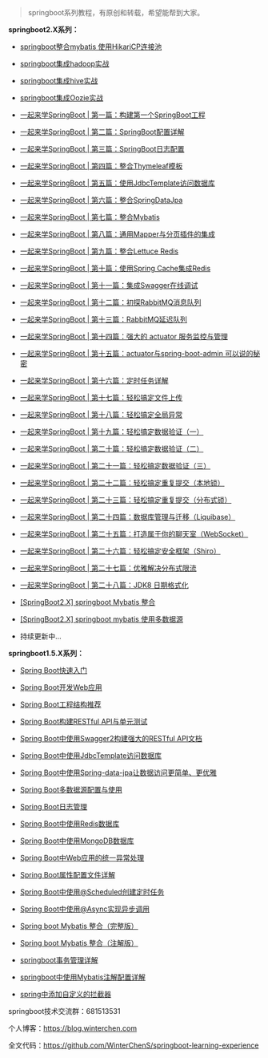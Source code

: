 > springboot系列教程，有原创和转载，希望能帮到大家。

**springboot2.X系列：**

*  [springboot整合mybatis 使用HikariCP连接池](https://blog.csdn.net/Winter_chen001/article/details/81204116)
* [springboot集成hadoop实战](https://winterchen.blog.csdn.net/article/details/110449133)
* [springboot集成hive实战](https://winterchen.blog.csdn.net/article/details/110449266)
* [springboot集成Oozie实战](https://winterchen.blog.csdn.net/article/details/110449314)

* [一起来学SpringBoot | 第一篇：构建第一个SpringBoot工程](https://blog.csdn.net/winter_chen001/article/details/80537847)
* [一起来学SpringBoot | 第二篇：SpringBoot配置详解](https://blog.csdn.net/winter_chen001/article/details/80537874)
* [一起来学SpringBoot | 第三篇：SpringBoot日志配置](https://blog.csdn.net/winter_chen001/article/details/80537897)
* [一起来学SpringBoot | 第四篇：整合Thymeleaf模板](https://blog.csdn.net/winter_chen001/article/details/80537918)
* [一起来学SpringBoot | 第五篇：使用JdbcTemplate访问数据库](https://blog.csdn.net/winter_chen001/article/details/80537933)
* [一起来学SpringBoot | 第六篇：整合SpringDataJpa](https://blog.csdn.net/winter_chen001/article/details/80537952)
* [一起来学SpringBoot | 第七篇：整合Mybatis](https://blog.csdn.net/Winter_chen001/article/details/80614264)
* [一起来学SpringBoot | 第八篇：通用Mapper与分页插件的集成](https://blog.csdn.net/winter_chen001/article/details/80614322)
* [一起来学SpringBoot | 第九篇：整合Lettuce Redis](https://blog.csdn.net/winter_chen001/article/details/80614331)
* [一起来学SpringBoot | 第十篇：使用Spring Cache集成Redis](https://blog.csdn.net/Winter_chen001/article/details/80731529)
* [一起来学SpringBoot | 第十一篇：集成Swagger在线调试](https://blog.csdn.net/Winter_chen001/article/details/80748253)
* [一起来学SpringBoot | 第十二篇：初探RabbitMQ消息队列](https://blog.csdn.net/Winter_chen001/article/details/80750151)
* [一起来学SpringBoot | 第十三篇：RabbitMQ延迟队列](https://blog.csdn.net/Winter_chen001/article/details/81011847)
* [一起来学SpringBoot | 第十四篇：强大的 actuator 服务监控与管理](https://blog.csdn.net/Winter_chen001/article/details/81014004)
* [一起来学SpringBoot | 第十五篇：actuator与spring-boot-admin 可以说的秘密 ](https://blog.csdn.net/Winter_chen001/article/details/81018644)
* [一起来学SpringBoot | 第十六篇：定时任务详解](https://blog.csdn.net/Winter_chen001/article/details/81180086)
* [一起来学SpringBoot | 第十七篇：轻松搞定文件上传](https://blog.csdn.net/Winter_chen001/article/details/81180941)
* [一起来学SpringBoot | 第十八篇：轻松搞定全局异常](https://blog.csdn.net/Winter_chen001/article/details/81181339)
* [一起来学SpringBoot | 第十九篇：轻松搞定数据验证（一）](https://blog.csdn.net/Winter_chen001/article/details/81196720)
* [一起来学SpringBoot | 第二十篇：轻松搞定数据验证（二）](https://blog.battcn.com/2018/06/06/springboot/v2-other-validate2/)
* [一起来学SpringBoot | 第二十一篇：轻松搞定数据验证（三） ](https://blog.battcn.com/2018/06/07/springboot/v2-other-validate3/)
* [一起来学SpringBoot | 第二十二篇：轻松搞定重复提交（本地锁）](https://blog.battcn.com/2018/06/12/springboot/v2-cache-locallock/)
* [一起来学SpringBoot | 第二十三篇：轻松搞定重复提交（分布式锁）](https://blog.battcn.com/2018/06/13/springboot/v2-cache-redislock/)
* [一起来学SpringBoot | 第二十四篇：数据库管理与迁移（Liquibase）](https://blog.battcn.com/2018/06/20/springboot/v2-other-liquibase/)
* [一起来学SpringBoot | 第二十五篇：打造属于你的聊天室（WebSocket）](https://blog.battcn.com/2018/06/27/springboot/v2-other-websocket/)
* [一起来学SpringBoot | 第二十六篇：轻松搞定安全框架（Shiro）](https://blog.battcn.com/2018/07/03/springboot/v2-other-shiro/)
* [一起来学SpringBoot | 第二十七篇：优雅解决分布式限流](https://blog.battcn.com/2018/08/08/springboot/v2-cache-redislimter/)
* [一起来学SpringBoot | 第二十八篇：JDK8 日期格式化](https://blog.battcn.com/2018/10/01/springboot/v2-localdatetime/)
* [[SpringBoot2.X] springboot Mybatis 整合](https://blog.csdn.net/winter_chen001/article/details/80010967)
* [[SpringBoot2.X] springboot mybatis 使用多数据源](https://blog.csdn.net/winter_chen001/article/details/80513993)
* 持续更新中...

**springboot1.5.X系列：**

* [Spring Boot快速入门](http://blog.csdn.net/winter_chen001/article/details/78330002)
* [Spring Boot开发Web应用](http://blog.csdn.net/winter_chen001/article/details/78330142)
* [Spring Boot工程结构推荐](http://blog.csdn.net/winter_chen001/article/details/78330181)
* [Spring Boot构建RESTful API与单元测试](http://blog.csdn.net/winter_chen001/article/details/78330253)
* [Spring Boot中使用Swagger2构建强大的RESTful API文档](http://blog.csdn.net/winter_chen001/article/details/78330687)
* [Spring Boot中使用JdbcTemplate访问数据库](http://blog.csdn.net/winter_chen001/article/details/78508328)
* [Spring Boot中使用Spring-data-jpa让数据访问更简单、更优雅](http://blog.csdn.net/winter_chen001/article/details/78508337)
* [Spring Boot多数据源配置与使用](http://blog.csdn.net/winter_chen001/article/details/78508376)
* [Spring Boot日志管理](http://blog.csdn.net/winter_chen001/article/details/78508381)
* [Spring Boot中使用Redis数据库](http://blog.csdn.net/winter_chen001/article/details/78508393)
* [Spring Boot中使用MongoDB数据库](http://blog.csdn.net/winter_chen001/article/details/78508398)
* [Spring Boot中Web应用的统一异常处理](http://blog.csdn.net/winter_chen001/article/details/78508408)
* [Spring Boot属性配置文件详解](http://blog.csdn.net/winter_chen001/article/details/78508415)
* [Spring Boot中使用@Scheduled创建定时任务](http://blog.csdn.net/winter_chen001/article/details/78508421)
* [Spring Boot中使用@Async实现异步调用](http://blog.csdn.net/winter_chen001/article/details/78508429)
* [Spring boot Mybatis 整合（完整版）](https://blog.csdn.net/winter_chen001/article/details/77249029)
* [Spring boot Mybatis 整合（注解版）](http://blog.csdn.net/winter_chen001/article/details/78622141)
* [springboot事务管理详解](http://blog.csdn.net/winter_chen001/article/details/78622679)
* [springboot中使用Mybatis注解配置详解](http://blog.csdn.net/winter_chen001/article/details/78623700)

* [spring中添加自定义的拦截器](https://blog.csdn.net/winter_chen001/article/details/80237100)





springboot技术交流群：681513531

个人博客：https://blog.winterchen.com

全文代码：https://github.com/WinterChenS/springboot-learning-experience






































